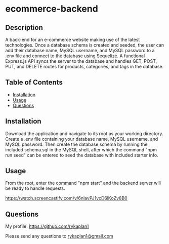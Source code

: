 # ecommerce-backend 

## Description

A back-end for an e-commerce website making use of the latest technologies. Once a database schema is created and seeded, the user can add their database name, MySQL username, and MySQL password to a .env file and connect to the database using Sequelize. A functional Express.js API syncs the server to the database and handles GET, POST, PUT, and DELETE routes for products, categories, and tags in the database.

## Table of Contents

- [Installation](#installation)
- [Usage](#usage)
- [Questions](#questions)

## Installation

Download the application and navigate to its root as your working directory. Create a .env file containing your database name, MySQL username, and MySQL password. Then create the database schema by running the included schema.sql in the MySQL shell, after which the command "npm run seed" can be entered to seed the database with included starter info.

## Usage

From the root, enter the command "npm start" and the backend server will be ready to handle requests.

https://watch.screencastify.com/v/6nlavPJ1vcD6lKoZv8B0


## Questions

My profile: https://github.com/rykaplan1

Please send any questions to rykaplan1@gmail.com